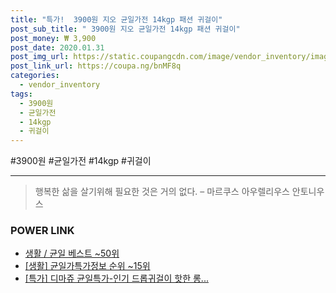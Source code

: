```yaml
--- 
title: "특가!  3900원 지오 균일가전 14kgp 패션 귀걸이" 
post_sub_title: " 3900원 지오 균일가전 14kgp 패션 귀걸이" 
post_money: ₩ 3,900 
post_date: 2020.01.31 
post_img_url: https://static.coupangcdn.com/image/vendor_inventory/images/2016/08/12/15/0/2023d3fc-8e62-483a-87ec-e7e7bb1c9025.PNG 
post_link_url: https://coupa.ng/bnMF8q 
categories: 
  - vendor_inventory 
tags: 
  - 3900원 
  - 균일가전 
  - 14kgp 
  - 귀걸이 
--- 
```

  #3900원 #균일가전 #14kgp #귀걸이 
<hr> 

> 행복한 삶을 살기위해 필요한 것은 거의 없다. – 마르쿠스 아우렐리우스 안토니우스 


### POWER LINK

* <a href="https://blog.naver.com/santokki14/221790952594" target="_blank">생활 / 균일 베스트 ~50위</a>
* <a href="https://blog.naver.com/sakai111/221772059948" target="_blank"> [생활] 균일가특가정보 순위 ~15위</a>
* <a href="https://blog.naver.com/an0733/221791501018" target="_blank">[특가] 디마쥬 균일특가-인기 드롭귀걸이 핫한 롱...</a>
